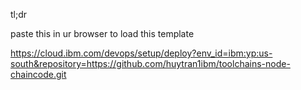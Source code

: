 tl;dr

paste this in ur browser to load this template

https://cloud.ibm.com/devops/setup/deploy?env_id=ibm:yp:us-south&repository=https://github.com/huytran1ibm/toolchains-node-chaincode.git
